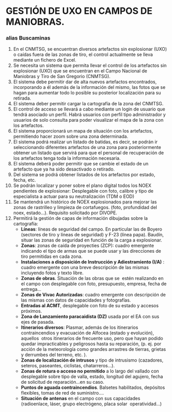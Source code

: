 # GESTIÓN DE UXO EN CAMPOS DE MANIOBRAS. 
### alias Buscaminas 
1. En el CNMTSG, se encuentran diversos artefactos sin explosionar (UXO) o caídas fuera de las zonas de tiro, el control actualmente se lleva mediante un fichero de Excel.
1. Se necesita un sistema que permita llevar el control de los artefactos sin explosionar (UXO) que se encuentran en el Campo Nacional de Maniobras y Tiro de San Gregorio (CNMTSG).
1. El sistema debe permitir dar de alta nuevos artefactos encontrados, incorporando a él además de la información del mismo, las fotos que se hagan para aumentar todo lo posible su posterior localización para su retirada.
1. El sistema deber permitir cargar la cartografía de la zona del CNMTSG.
1. El control de acceso se llevará a cabo mediante un login de usuario que tendrá asociado un perfil. Habrá usuarios con perfil tipo administrador y usuarios de solo consulta para poder visualizar el mapa de la zona con los artefactos.
1. El sistema proporcionará un mapa de situación con los artefactos, permitiendo hacer zoom sobre una zona determinada.
1. El sistema podrá realizar un listado de batidas, es decir, se podrán ir seleccionando diferentes artefactos de una zona para posteriormente obtener un listado que servirá para que el personal de recuperación de los artefactos tenga toda la información necesaria.
1. El sistema deberá poder permitir que se cambie el estado de un artefacto que ya ha sido desactivado o retirado.
1. Del sistema se podrá obtener listados de los artefactos por estado, fecha, etc.
1. Se podrán localizar y poner sobre el plano digital todos los NOEX pendientes de explosionar: Desplegable con foto, calibre y tipo de especialista a actuar para su neutralización (TDM o EOD)
1. Se mantendrá un histórico de NOEX explosionados para mejorar las zonas de rastrilleo y limpieza de cortafuegos. (foto, profundidad del noex, estado…). Requisito solicitado por DIVOPE.
1. Permitirá la gestión de capas de información dibujadas sobre la cartografía:
    * **Líneas**: líneas de seguridad del campo. En particular las de Boyero (sectores de tiro y líneas de seguridad) y F-23 (línea papa). Baudín, situar las zonas de seguridad en función de la carga a explosionar.
    * **Zonas**: zonas de caída de proyecties (ZCP): cuadro emergente indicando el tipo de armas que se puede usar y las direcciones de tiro permitidas en cada zona.
    * **Instalaciones a disposición de Instrucción y Adiestramiento (I/A)** : cuadro emergente con una breve descripción de las mismas incluyendo fotos y texto libre.
    * **Zonas de obras**. Situación de las obras que se  estén realizando en el campo con desplegable con foto, presupuesto, empresa, fecha de entrega…
    * **Zonas de Vivac Autorizadas**: cuadro emergente con descripción de las mismas con datos de capacidades y fotografías.
    * **Entradas al ACMT**, desplegable con foto de su estado y accesos próximos.
    * **Zona de Lanzamiento paracaidista (DZ)** usada por el EA con sus ejes de pasada.
    * **Itinerarios diversos**: Plasmar, además de los itinerarios contraincendios y evacuación de Alfocea (estado y evolución), aquellos  otros itinerarios de frecuente uso, pero que hayan podido quedar impracticables y peligrosos hasta su reparación, (p. ej. por acción de la meteorología como grandes arrastres de tierras, grietas y derrumbes del terreno, etc. ).
    * **Zonas de localización de intrusos** y tipo de intrusismo (cazadores, seteros, paseantes, ciclistas, chatarreros…).
    * **Zonas de rotura o acceso no permitido** a lo largo del vallado con desplegable sobre tipo de valla, estado, longitud del agujero, fecha de solicitud de reparación…en su caso.
    * **Puntos de aguada contraincendios**. Balsetes habilitados, depósitos flexibles, tomas de red de suministro….
    * **Situación de antenas** en el campo con sus capacidades (radioenlace, láser, grupo electrógeno, placa solar  operatividad…)
